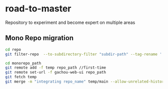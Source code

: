 # road-to-master
Repository to experiment and become expert on multiple areas

## Mono Repo migration

```sh
cd repo
git filter-repo  --to-subdirectory-filter "subdir-path" --tag-rename '':'repo_name-'

cd monorepo_path
git remote add -f temp repo_path //first-time
git remote set-url -f gachou-web-ui repo_path
git fetch temp
git merge -m "integrating repo_name" temp/main --allow-unrelated-histories
```
